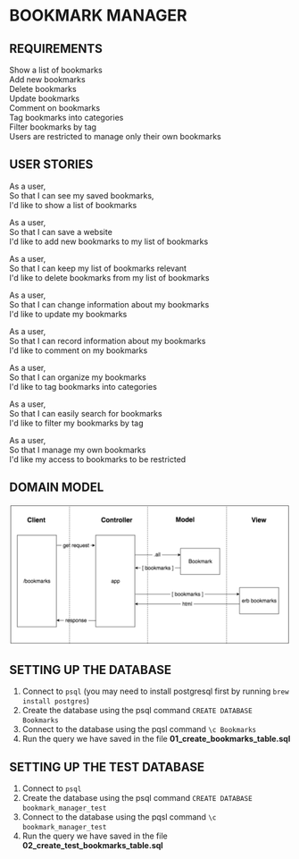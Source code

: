 # BOOKMARK MANAGER

## REQUIREMENTS

Show a list of bookmarks </br>
Add new bookmarks </br>
Delete bookmarks </br>
Update bookmarks </br>
Comment on bookmarks </br>
Tag bookmarks into categories </br>
Filter bookmarks by tag </br>
Users are restricted to manage only their own bookmarks

## USER STORIES

As a user, </br>
So that I can see my saved bookmarks, </br>
I'd like to show a list of bookmarks

As a user, </br>
So that I can save a website </br>
I'd like to add new bookmarks to my list of bookmarks

As a user, </br>
So that I can keep my list of bookmarks relevant </br>
I'd like to delete bookmarks from my list of bookmarks

As a user, </br>
So that I can change information about my bookmarks </br>
I'd like to update my bookmarks

As a user, </br>
So that I can record information about my bookmarks </br>
I'd like to comment on my bookmarks

As a user, </br>
So that I can organize my bookmarks </br>
I'd like to tag bookmarks into categories

As a user, </br>
So that I can easily search for bookmarks </br>
I'd like to filter my bookmarks by tag

As a user, </br>
So that I manage my own bookmarks </br>
I'd like my access to bookmarks to be restricted

## DOMAIN MODEL

![Domain Model](img/domain-model.png)

## SETTING UP THE DATABASE

1. Connect to `psql` (you may need to install postgresql first by running `brew install postgres`)
2. Create the database using the psql command `CREATE DATABASE Bookmarks`
3. Connect to the database using the pqsl command `\c Bookmarks`
4. Run the query we have saved in the file **01_create_bookmarks_table.sql**

## SETTING UP THE TEST DATABASE

1. Connect to `psql`
2. Create the database using the psql command `CREATE DATABASE bookmark_manager_test`
3. Connect to the database using the pqsl command `\c bookmark_manager_test`
4. Run the query we have saved in the file **02_create_test_bookmarks_table.sql**
